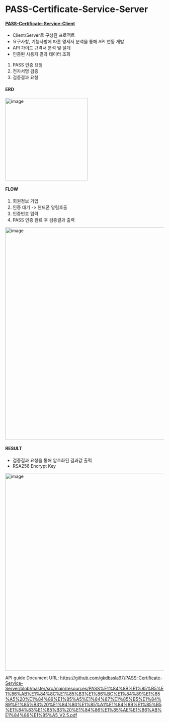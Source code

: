 # PASS-Certificate-Service-Server
#### [PASS-Certificate-Service-Client ](https://github.com/gkdbssla97/PASS-Certificate-Service-Client)
- Client/Server로 구성된 프로젝트
- 요구사항, 기능사항에 따른 명세서 분석을 통해 API 연동 개발
- API 가이드 규격서 분석 및 설계
- 인증된 사용자 결과 데이터 조회

1. PASS 인증 요청
2. 전자서명 검증
3. 검증결과 요청

#### ERD
<img width="262" alt="image" src="https://github.com/gkdbssla97/PASS-Certificate-Service-Server/assets/55674664/b0a84f31-e0b4-4e85-9573-299aa88b848a">

#### FLOW
1. 회원정보 기입
2. 인증 대기 -> 핸드폰 알림호출
3. 인증번호 입력
4. PASS 인증 완료 후 검증결과 출력
<img width="675" alt="image" src="https://github.com/gkdbssla97/PASS-Certificate-Service-Server/assets/55674664/fb0f5deb-6b1c-4b73-abbd-dbbbf6710b1c">

#### RESULT
- 검증결과 요청을 통해 암호화된 결과값 출력
- RSA256 Encrypt Key
<img width="628" alt="image" src="https://github.com/gkdbssla97/PASS-Certificate-Service-Server/assets/55674664/edbe3a21-cde6-4b7f-bbfe-cb3156268e83">



API guide Document URL: https://github.com/gkdbssla97/PASS-Certificate-Service-Server/blob/master/src/main/resources/PASS%E1%84%8B%E1%85%B5%E1%86%AB%E1%84%8C%E1%85%B3%E1%86%BC%E1%84%89%E1%85%A5%20%E1%84%89%E1%85%A5%E1%84%87%E1%85%B5%E1%84%89%E1%85%B3%20%E1%84%80%E1%85%A1%E1%84%8B%E1%85%B5%E1%84%83%E1%85%B3%20%E1%84%86%E1%85%AE%E1%86%AB%E1%84%89%E1%85%A5_V2.5.pdf

